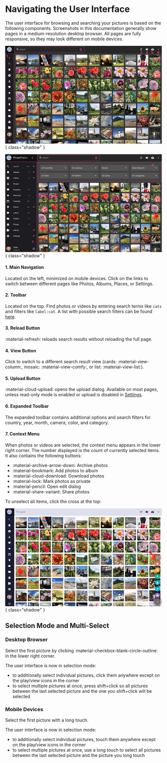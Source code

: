 # Navigating the User Interface

The user interface for browsing and searching your pictures is based on the following components. Screenshots in this documentation generally show pages in a medium-resolution desktop browser. All pages are fully responsive, so they may look different on mobile devices.

![Screenshot](img/nav1edited-dark.jpg){ class="shadow" }

![Screenshot](img/nav2edited-dark.jpg){ class="shadow" }

#### 1. Main Navigation ####

Located on the left, minimized on mobile devices.
Click on the links to switch between different pages like Photos, Albums, Places, or Settings.

#### 2. Toolbar ####

Located on the top. Find photos or videos by entering search terms like `cats` and filters like `label:cat`. A list with possible search filters can be found [here](search/filters.md).

#### 3. Reload Button ####

:material-refresh: reloads search results without reloading the full page.

#### 4. View Button ####

Click to switch to a different search result view (cards: :material-view-column:, mosaic: :material-view-comfy:, or list: :material-view-list:).

#### 5. Upload Button ####

:material-cloud-upload: opens the upload dialog. Available on most pages, unless read-only mode is enabled or upload is disabled in [Settings](settings/general.md).

#### 6. Expanded Toolbar ####

The expanded toolbar contains additional options and search filters for country, year, month, camera, color, and category.

#### 7. Context Menu ####

When photos or videos are selected, the context menu appears in the lower right corner. 
The number displayed is the count of currently selected items.
It also contains the following buttons:

* :material-archive-arrow-down: Archive photos
* :material-bookmark: Add photos to album
* :material-cloud-download: Download photos
* :material-lock: Mark photos as private
* :material-pencil: Open edit dialog
* :material-share-variant: Share photos

To unselect all items, click the cross at the top:

![Screenshot](img/nav3edited-light.jpg){ class="shadow" }

## Selection Mode and Multi-Select ##

### Desktop Browser ###

Select the first picture by clicking :material-checkbox-blank-circle-outline: in the lower right corner.

The user interface is now in selection mode:

- to additionally select individual pictures, click them anywhere except on the play/view icons in the corner
- to select multiple pictures at once, press shift+click so all pictures between the last selected picture and the one you shift+click will be selected

### Mobile Devices ###

Select the first picture with a long touch.

The user interface is now in selection mode:

- to additionally select individual pictures, touch them anywhere except on the play/view icons in the corner
- to select multiple pictures at once, use a long touch to select all pictures between the last selected picture and the picture you long touch